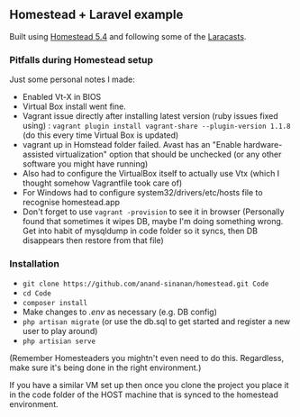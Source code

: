 ## Homestead + Laravel example ##

Built using [Homestead 5.4](https://laravel.com/docs/5.4/homestead) and following some of the [Laracasts](https://laracasts.com/series/laravel-from-scratch-2017).


### Pitfalls during Homestead setup ###

Just some personal notes I made:

* Enabled Vt-X in BIOS
* Virtual Box install went fine.
* Vagrant issue directly after installing latest version (ruby issues fixed using) :
  `vagrant plugin install vagrant-share --plugin-version 1.1.8`
  (do this every time Virtual Box is updated)
* vagrant up in Homstead folder failed. Avast has an "Enable hardware-assisted virtualization" 
  option that should be unchecked (or any other software you might have running)
* Also had to configure the VirtualBox itself to actually use Vtx (which I
  thought somehow Vagrantfile took care of)
* For Windows had to configure system32/drivers/etc/hosts file to recognise homestead.app
* Don't forget to use `vagrant -provision` to see it in browser
 (Personally found that sometimes it wipes DB, maybe I'm doing something wrong. Get into habit of mysqldump in code folder so it syncs, then DB disappears then restore from that file)



### Installation ###

* `git clone https://github.com/anand-sinanan/homestead.git Code`
* `cd Code`
* `composer install`
* Make changes to *.env* as necessary (e.g. DB config)
* `php artisan migrate` (or use the db.sql to get started and register a new user to play around)
* `php artisian serve`

(Remember Homesteaders you mightn't even need to do this. Regardless, make sure it's being done in the right environment.)

If you have a similar VM set up then once you clone the project you place it in the code folder
of the HOST machine that is synced to the homestead environment.

